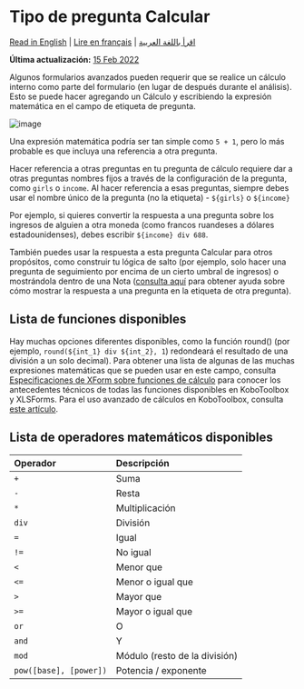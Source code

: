 # Tipo de pregunta Calcular
<a href="../calculate_questions.html">Read in English</a> | <a href="../fr/calculate_questions.html">Lire en français</a> | <a href="../ar/calculate_questions.html">اقرأ باللغة العربية</a>

**Última actualización:**
<a href="https://github.com/kobotoolbox/docs/blob/511ea4cb3c698a4b45e7c2b4efd1af4e356e811f/source/calculate_questions.md" class="reference">15
Feb 2022</a>

Algunos formularios avanzados pueden requerir que se realice un cálculo interno como parte del
formulario (en lugar de después durante el análisis). Esto se puede hacer
agregando un Cálculo y escribiendo la expresión matemática en el campo de
etiqueta de pregunta.

![image](/images/calculate_questions/calculation.gif)

Una expresión matemática podría ser tan simple como `5 + 1`, pero lo más probable es que
incluya una referencia a otra pregunta.

Hacer referencia a otras preguntas en tu pregunta de cálculo requiere dar a otras
preguntas nombres fijos a través de la configuración de la pregunta, como `girls` o
`income`. Al hacer referencia a esas preguntas, siempre debes usar el nombre único
de la pregunta (no la etiqueta) - `${girls}` o `${income}`

Por ejemplo, si quieres convertir la respuesta a una pregunta sobre los
ingresos de alguien a otra moneda (como francos ruandeses a dólares estadounidenses), debes
escribir `${income} div 688`.

También puedes usar la respuesta a esta pregunta Calcular para otros propósitos, como
construir tu lógica de salto (por ejemplo, solo hacer una pregunta de seguimiento por encima de un
cierto umbral de ingresos) o mostrándola dentro de una Nota
([consulta aquí](responses_inside_question.md) para obtener ayuda sobre cómo mostrar la
respuesta a una pregunta en la etiqueta de otra pregunta).

## Lista de funciones disponibles

Hay muchas opciones diferentes disponibles, como la función round()
(por ejemplo, `round(${int_1} div ${int_2}, 1`) redondeará el resultado de una división a un
solo decimal). Para obtener una lista de algunas de las muchas expresiones matemáticas que
se pueden usar en este campo, consulta
[Especificaciones de XForm sobre funciones de cálculo](https://docs.getodk.org/form-operators-functions/)
para conocer los antecedentes técnicos de todas las funciones disponibles en KoboToolbox y
XLSForms. Para el uso avanzado de cálculos en KoboToolbox, consulta
[este artículo](advanced_calculate.md).

## Lista de operadores matemáticos disponibles

| Operador               | Descripción                         |
| :--------------------- | :---------------------------------- |
| `+`                    | Suma                                |
| `-`                    | Resta                               |
| `*`                    | Multiplicación                      |
| `div`                  | División                            |
| `=`                    | Igual                               |
| `!=`                   | No igual                            |
| `<`                    | Menor que                           |
| `<=`                   | Menor o igual que                   |
| `>`                    | Mayor que                           |
| `>=`                   | Mayor o igual que                   |
| `or`                   | O                                   |
| `and`                  | Y                                   |
| `mod`                  | Módulo (resto de la división)       |
| `pow([base], [power])` | Potencia / exponente                |